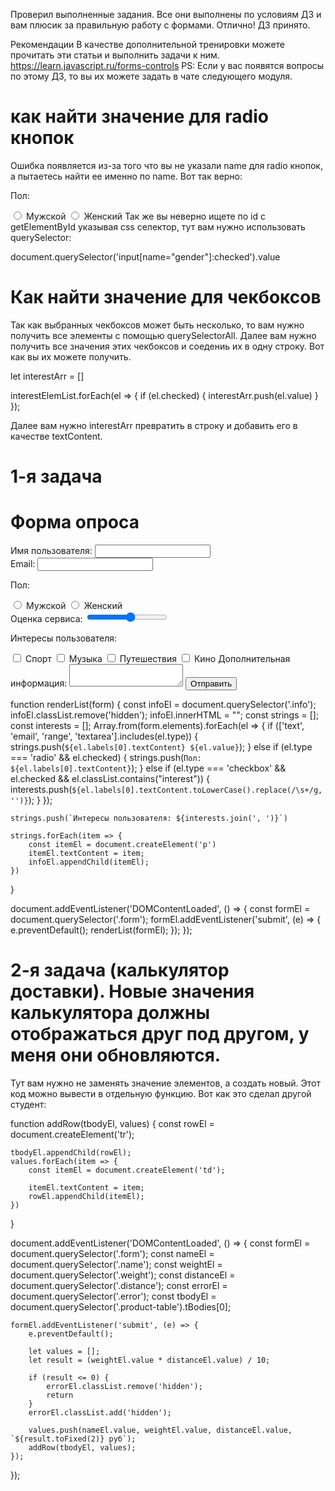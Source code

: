 Проверил выполненные задания. Все они выполнены по условиям ДЗ и вам плюсик за правильную работу с формами. Отлично!
ДЗ принято.

Рекомендации
В качестве дополнительной тренировки можете прочитать эти статьи и выполнить задачи к ним.
https://learn.javascript.ru/forms-controls
PS: Если у вас появятся вопросы по этому ДЗ, то вы их можете задать в чате следующего модуля.

# как найти значение для radio кнопок
Ошибка появляется из-за того что вы не указали name для radio кнопок, а пытаетесь найти ее именно по name. Вот так верно:

<p>Пол:</p>

<input type="radio" name="gender" value="male">
<label for="male">Мужской</label>

<input type="radio" name="gender" value="female">
<label for="female">Женский</label>
Так же вы неверно ищете по id с getElementById указывая css селектор, тут вам нужно использовать querySelector:

document.querySelector('input[name="gender"]:checked').value

# Как найти значение для чекбоксов
Так как выбранных чекбоксов может быть несколько, то вам нужно получить все элементы c помощью querySelectorAll. Далее вам нужно получить все значения этих чекбоксов и соедениь их в одну строку.  Вот как вы их можете получить.

let interestArr = []

interestElemList.forEach(el => {
  if (el.checked) {
    interestArr.push(el.value)
  }
});

Далее вам нужно interestArr превратить в строку и добавить его в качестве textContent.

# 1-я задача
<body>
  <h1>Форма опроса</h1>
  <form class="form" action="#" method="post">
    <div class="inner">
      <label for="name">Имя пользователя:</label>
      <input class="name" type="text" id="name" required>
    </div>
    <div class="inner">
      <label for="email">Email:</label>
      <input class="email" type="email" id="email" required>
    </div>
    <div class="inner">
      <p>Пол:</p>
      <input class="gender" type="radio" id="male" name="gender" value="male">
      <label for="male">Мужской</label>
      <input class="gender" type="radio" id="female" name="gender" value="female">
      <label for="female">Женский</label>
    </div>
    <div class="inner">
      <label for="rate">Оценка сервиса:</label>
      <input class="rate" type="range" id="rate" min="1" max="10" step="1">
    </div>
    <p>Интересы пользователя:</p>
    <label>
      <input type="checkbox" class="interest">
      Спорт
    </label>
    <label>
      <input type="checkbox" class="interest">
      Музыка
    </label>
    <label>
      <input type="checkbox" class="interest">
      Путешествия
    </label>
    <label>
      <input type="checkbox" class="interest">
      Кино
    </label>
    <label for="extra">Дополнительная информация:</label>
    <textarea class="extra" name="extra" id="extra"></textarea>
    <button class="button" type="submit">Отправить</button>
  </form>
  <div class="info hidden">

  </div>

</body>


function renderList(form) {
    const infoEl = document.querySelector('.info');
    infoEl.classList.remove('hidden');
    infoEl.innerHTML = "";
    const strings = [];
    const interests = [];
    Array.from(form.elements).forEach(el => {
        if (['text', 'email', 'range', 'textarea'].includes(el.type)) {
            strings.push(`${el.labels[0].textContent} ${el.value}`);
        } else if (el.type === 'radio' && el.checked) {
            strings.push(`Пол: ${el.labels[0].textContent}`);
        } else if (el.type === 'checkbox' && el.checked && el.classList.contains("interest")) {
            interests.push(`${el.labels[0].textContent.toLowerCase().replace(/\s+/g, '')}`);
        }
    });

    strings.push(`Интересы пользователя: ${interests.join(', ')}`)

    strings.forEach(item => {
        const itemEl = document.createElement('p')
        itemEl.textContent = item;
        infoEl.appendChild(itemEl);
    })
}

document.addEventListener('DOMContentLoaded', () => {
    const formEl = document.querySelector('.form');
    formEl.addEventListener('submit', (e) => {
        e.preventDefault();
        renderList(formEl);
    });
});



# 2-я задача (калькулятор доставки). Новые значения калькулятора должны отображаться друг под другом, у меня они обновляются.
Тут вам нужно не заменять значение элементов, а создать новый. Этот код можно вывести в отдельную функцию. Вот как это сделал другой студент:

function addRow(tbodyEl, values) {
    const rowEl = document.createElement('tr');

    tbodyEl.appendChild(rowEl);
    values.forEach(item => {
        const itemEl = document.createElement('td');

        itemEl.textContent = item;
        rowEl.appendChild(itemEl);
    })
}


document.addEventListener('DOMContentLoaded', () => {
    const formEl = document.querySelector('.form');
    const nameEl = document.querySelector('.name');
    const weightEl = document.querySelector('.weight');
    const distanceEl = document.querySelector('.distance');
    const errorEl = document.querySelector('.error');
    const tbodyEl = document.querySelector('.product-table').tBodies[0];

    formEl.addEventListener('submit', (e) => {
        e.preventDefault();

        let values = [];
        let result = (weightEl.value * distanceEl.value) / 10;

        if (result <= 0) {
            errorEl.classList.remove('hidden');
            return
        }
        errorEl.classList.add('hidden');

        values.push(nameEl.value, weightEl.value, distanceEl.value, `${result.toFixed(2)} руб`);
        addRow(tbodyEl, values);
    });

});
